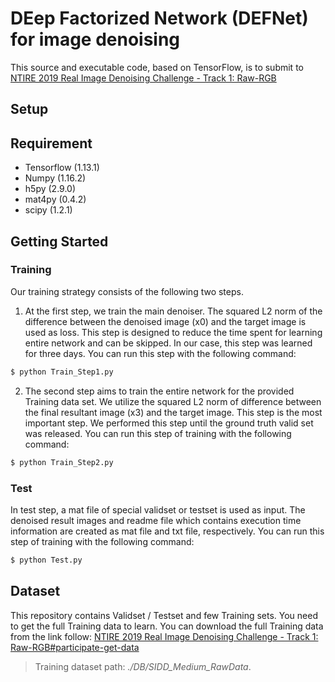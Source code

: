 # DEep Factorized Network (DEFNet) for image denoising
This source and executable code, based on TensorFlow, is to submit to
  [NTIRE 2019 Real Image Denoising Challenge - Track 1: Raw-RGB](https://competitions.codalab.org/competitions/21258)


## Setup
## Requirement
- Tensorflow (1.13.1)
- Numpy (1.16.2)
- h5py (2.9.0)
- mat4py (0.4.2)
- scipy (1.2.1)

## Getting Started

### Training
Our training strategy consists of the following two steps.
1. At the first step, we train the main denoiser. The squared L2 norm of the difference between the denoised image (x0) and the target image is used as loss. This step is designed to reduce the time spent for learning entire network and can be skipped. In our case, this step was learned for three days. 
You can run this step with the following command:
```bash
$ python Train_Step1.py
```

2. The second step aims to train the entire network for the provided Training data set. We utilize the squared L2 norm of difference between the final resultant image (x3) and the target image. This step is the most important step. We performed this step until the ground truth valid set was released.
You can run this step of training with the following command:
```bash
$ python Train_Step2.py
```

### Test
In test step, a mat file of special validset or testset is used as input. The denoised result images and readme file which contains execution time information are created as mat file and txt file, respectively.
You can run this step of training with the following command:
```bash
$ python Test.py
```

## Dataset
This repository contains Validset / Testset and few Training sets. You need to get the full Training data to learn. You can download the full Training data from the link follow:
[NTIRE 2019 Real Image Denoising Challenge - Track 1: Raw-RGB#participate-get-data](https://competitions.codalab.org/competitions/21258#participate-get-data)

>Training dataset path: _./DB/SIDD_Medium_RawData_.

